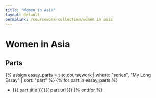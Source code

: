 ```yaml
---
title: "Women in Asia"
layout: default
permalink: /coursework-collection/women in asia
---
```

# Women in Asia

## Parts
{% assign essay_parts = site.coursework | where: "series", "My Long Essay" | sort: "part" %}
{% for part in essay_parts %}
- [{{ part.title }}]({{ part.url }})
{% endfor %}
